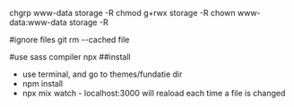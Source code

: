 chgrp www-data storage -R
chmod g+rwx storage -R
chown www-data:www-data storage -R

#ignore files
git rm --cached file

#use sass compiler npx
##install
- use terminal, and go to themes/fundatie dir
- npm install
- npx mix watch - localhost:3000 will reaload each time a file is changed